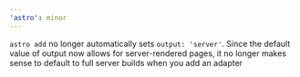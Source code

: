```yaml
---
'astro': minor
---
```


`astro add` no longer automatically sets `output: 'server'`. Since the default value of output now allows for server-rendered pages, it no longer makes sense to default to full server builds when you add an adapter
